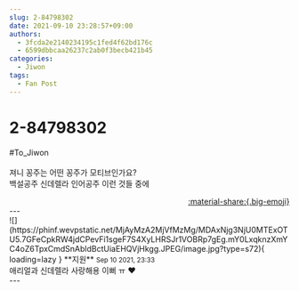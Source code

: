 ```yaml
---
slug: 2-84798302
date: 2021-09-10 23:28:57+09:00
authors:
  - 3fcda2e2140234195c1fed4f62bd176c
  - 6599dbbcaa26237c2ab0f3becb421b45
categories:
  - Jiwon
tags:
  - Fan Post
---
```


# 2-84798302

<div class="post-container" markdown="1">
<div class="content-container md-sidebar__scrollwrap" markdown="1">

\#To_Jiwon<br><br>져니 꽁주는 어떤 꽁주가 모티브인가요?<br>백설공주 신데렐라 인어공주 이런 것들 중에

</div>
</div>

<div style="text-align: right;" markdown="1">
<a href="https://weverse.io/fromis9/fanpost/2-84798302" style="text-align: right;">:material-share:{.big-emoji}</a>
</div>
---

<div class="comments-container md-sidebar__scrollwrap" markdown="1">
<div class="comment" markdown="1">
<div class='id-container' markdown="1">
![](https://phinf.wevpstatic.net/MjAyMzA2MjVfMzMg/MDAxNjg3NjU0MTExOTU5.7GFeCpkRW4jdCPevFi1sgeF7S4XyLHRSJr1VOBRp7gEg.mY0LxqknzXmYC4oZ6TpxCmdSnAbldBctUiaEHQVjHkgg.JPEG/image.jpg?type=s72){ loading=lazy }
**<span class="artist">지원</span>** <small>Sep 10 2021, 23:33</small><br>
</div>
<div class='comment-body' markdown="1">
애리얼과 신데렐라 사랑해용 이뻐 ㅠ ❤️
</div>
</div>
</div>
---
